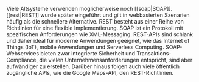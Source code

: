 Viele Altsysteme verwenden möglicherweise noch [[soap|SOAP]]. [[rest|REST]] wurde später eingeführt und gilt in webbasierten Szenarien häufig als die schnellere Alternative. REST besteht aus einer Reihe von Richtlinien für eine flexible Implementierung. SOAP ist ein Protokoll mit spezifischen Anforderungen wie XML-Messaging.
REST-APIs sind schlank und daher ideal für moderne Anwendungen geeignet, wie das Internet of Things (IoT), mobile Anwendungen und Serverless Computing. SOAP-Webservices bieten zwar integrierte Sicherheit und Transaktions-Compliance, die vielen Unternehmensanforderungen entspricht, sind aber aufwändiger zu erstellen. Darüber hinaus folgen auch viele öffentlich zugängliche APIs, wie die Google Maps-API, den REST-Richtlinien.
